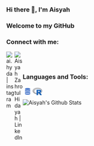 ### Hi there 👋, I'm Aisyah
### Welcome to my GitHub

<!--
**hydaai/hydaai** is a ✨ _special_ ✨ repository because its `README.md` (this file) appears on your GitHub profile.

Here are some ideas to get you started:

- 🔭 I’m currently working on ...
- 🌱 I’m currently learning ...
- 👯 I’m looking to collaborate on ...
- 🤔 I’m looking for help with ...
- 💬 Ask me about ...
- 📫 How to reach me: ...
- 😄 Pronouns: ...
- ⚡ Fun fact: ...
-->

### Connect with me:
[<img align="left" alt="ai.hyda | instagram" width="22px" src="https://cdn.jsdelivr.net/npm/simple-icons@4.1.0/icons/instagram.svg"/>][instagram]
[<img align="left" alt="Aisyah Zahrotul Hidayah | LinkedIn" width="22px" src="https://cdn.jsdelivr.net/npm/simple-icons@4.1.0/icons/linkedin.svg"/>][linkedin]

<br />
<br />

### Languages and Tools:

<img align="left" alt="SQL" width="26px" src="https://raw.githubusercontent.com/github/explore/80688e429a7d4ef2fca1e82350fe8e3517d3494d/topics/sql/sql.png" />
<img align="left" alt="R" width="26px" src="https://raw.githubusercontent.com/github/explore/80688e429a7d4ef2fca1e82350fe8e3517d3494d/topics/r/r.png" />

<br />
<br />

<img align="left" alt="Aisyah's Github Stats" src="https://github-readme-stats.vercel.app/api?username=hydaai&show_icons=true&hide_border=true" />

[instagram]: https://www.instagram.com/ai.hyda
[linkedin]: https://www.linkedin.com/in/aisyah-zahrotul-hidayah/
